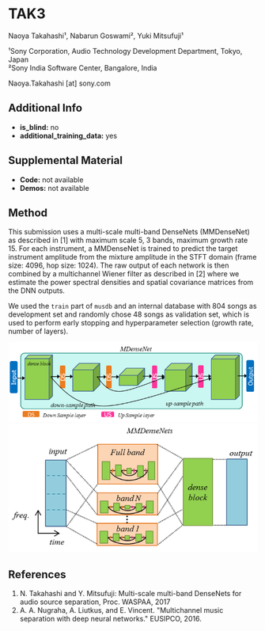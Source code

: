 # TAK3
Naoya Takahashi¹, Nabarun Goswami², Yuki Mitsufuji¹

¹Sony Corporation, Audio Technology Development Department, Tokyo, Japan  
²Sony India Software Center, Bangalore, India

Naoya.Takahashi [at] sony.com

## Additional Info

* __is_blind:__ no
* __additional_training_data:__ yes


## Supplemental Material

* __Code:__ not available
* __Demos:__ not available


## Method

This submission uses a multi-scale multi-band DenseNets (MMDenseNet) as described in [1] with
maximum scale 5, 3 bands, maximum growth rate 15. For each instrument, a MMDenseNet is
trained to predict the target instrument amplitude from the mixture
amplitude in the STFT domain (frame size: 4096, hop size: 1024). The raw
output of each network is then combined by a multichannel Wiener filter as
described in [2] where we estimate the power spectral densities and spatial
covariance matrices from the DNN outputs.

We used the `train` part of `musdb` and an internal database with 804 songs as development set and randomly chose 48 songs as validation set, which is used to
perform early stopping and hyperparameter selection (growth rate,
number of layers).

<img src="./MDenseNet.png">  

<img src="./MMDenseNet.png">

## References
1. N. Takahashi and Y. Mitsufuji: Multi-scale multi-band DenseNets for audio source separation, Proc. WASPAA, 2017
2. A. A. Nugraha, A. Liutkus, and E. Vincent. "Multichannel music separation with deep neural networks." EUSIPCO, 2016.
